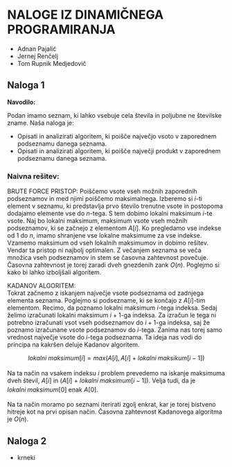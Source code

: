 # **NALOGE IZ DINAMIČNEGA PROGRAMIRANJA**
* Adnan Pajalić
* Jernej Renčelj
* Tom Rupnik Medjedovič

## **Naloga 1**

**Navodilo:**

Podan imamo seznam, ki lahko vsebuje cela števila in poljubne ne številske zname. Naša naloga je:

* Opisati in analizirati algoritem, ki poišče največjo vsoto v zaporednem podseznamu danega seznama.
* Opisati in analizirati algoritem, ki poišče največji produkt v zaporednem podseznamu danega seznama.

### **Naivna rešitev:**
BRUTE FORCE PRISTOP:
Poiščemo vsote vseh možnih zaporednih podseznamov in med njimi poiščemo maksimalnega. Izberemo si $i$-ti element v seznamu, ki predstavlja prvo število trenutne vsote in postopoma dodajamo elemente vse do $n$-tega. S tem dobimo lokalni maksimum $i$-te vsote. Naj bo lokalni maksimum, maksimum vsote vseh možnih podseznamov, ki se začnejo z elementom $A[i]$. Ko pregledamo vse indekse od 1 do $n$, imamo shranjene vse lokalne maksimume za vse indekse. Vzamemo maksimum od vseh lokalnih maksimumov in dobimo rešitev. Vendar ta pristop ni najbolj optimalen. Z večanjem seznama se veča množica vseh podseznamov in stem se časovna zahtevnost povečuje. Časovna zahtevnost je torej zaradi dveh gnezdenih zank $O(n)$. Poglejmo si kako bi lahko izboljšali algoritem.

KADANOV ALGORITEM:\
Tokrat začnemo z iskanjem največje vsote podseznama od zadnjega elementa seznama. Poglejmo si podsezname, ki se končajo z $A[i]$-tim elementom. Recimo, da poznamo lokalni maksimum $i$-tega indeksa. Sedaj želimo izračunati lokalni maksimum $i+1$-ga indeksa. Za izračun le tega ni potrebno izračunati vsot vseh podseznamov do $i+1$-ga indeksa, saj že poznamo izračunane vsote podseznamov do $i$-tega. Zanima nas torej samo vrednost največje vsote do $i$-tega podseznama. Ta ideja nas vodi do principa na kakršen deluje Kadanov algoritem. 

$$lokalni_\ maksimum[i] = max(A[i], A[i] + lokalni_\ maksikum[i-1])$$

Na ta način na vsakem indeksu $i$ problem prevedemo na iskanje maksimuma dveh števil, $A[i]$ in ($A[i]$ + $lokalni_\ maksimum[i-1]$). Velja tudi, da je $lokalni_\ maksimum[0]$ enak $A[0]$.

Na ta način moramo po seznami iterirati zgolj enkrat, kar je torej bistveno hitreje kot na prvi opisan način. Časovna zahtevnost Kadanovega algoritma je $O(n)$.

## **Naloga 2**

* krneki